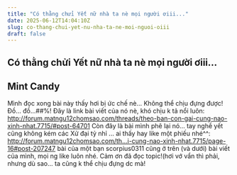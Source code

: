 ```yaml
---
title: "Có thằng chửi Yết nữ nhà ta nè mọi người ơiii..."
date: 2025-06-12T14:04:10Z
slug: co-thang-chui-yet-nu-nha-ta-ne-moi-nguoi-oiii
draft: false
---
```


## Có thằng chửi Yết nữ nhà ta nè mọi người ơiii...

## Mint Candy

Mình đọc xong bài này thấy hơi bị ức chế nè... Không thể chịu đựng được! Đồ... đồ...#$%!&^*&%$#%!
Đây là link bài viết của nó nè, khó chịu k tả nổi luôn:
http://forum.matngu12chomsao.com/threads/theo-ban-con-gai-cung-nao-xinh-nhat.7715/#post-64701
Còn đây là bài mình phê lại nó... tay nghề yết cũng không kém các Xử đại tỷ nhỉ ... ai thấy hay like một phiếu nhé^^:
http://forum.matngu12chomsao.com/th...i-cung-nao-xinh-nhat.7715/page-16#post-207247
bài của một bạn scorpius0311 cũng ở trên (và dưới) bài viết của mình, mọi ng like luôn nhé.
Cảm ơn đã đọc topic!(hơi vớ vẩn thì phải, nhưng dù sao... ta cũng k thể chịu đựng dc mà!